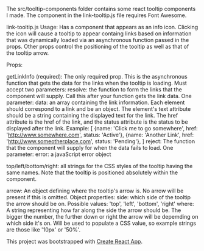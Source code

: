 The src/tooltip-components folder contains some react tooltip components I made.
The component in the link-tooltip.js file requires Font Awesome.

link-tooltip.js Usage:
Has a component that appears as an info icon. Clicking the icon will cause
a tooltip to appear containg links based on information that was dynamically loaded
via an asynchronous function passed in the props. Other props control the 
positioning of the tooltip as well as that of the tooltip arrow.

Props:

getLinkInfo (required): The only required prop. This is the asynchronous function
that gets the data for the links when the tooltip is loading. Must accept two parameters:
  resolve: the function to form the links that the component will supply. Call this
           after your function gets the link data. One parameter:
           data: an array containing the link information. Each element should correspond
           to a link and be an object. The element's text attribute should be a string
           containing the displayed text for the link. The href attribute is the href of
           the link, and the status attribute is the status to be displayed after the
           link. Example:
            [
              {name: 'Click me to go somewhere', href: 'http://www.somewhere.com',
                status: 'Active'},
               {name: 'Another Link', href: 'http://www.someotherplace.com',
                status: 'Pending'},
            ]
  reject: The function that the component will supply for when the data fails to load. One
          parameter:
          error: a javaScript error object


top/left/bottom/right: all strings for the CSS styles of the tooltip having the same
names. Note that the tooltip is positioned absolutely within the component.

arrow: An object defining where the tooltip's arrow is. No arrow will be present if
this is omitted. Object properties:
  side: which side of the tooltip the arrow should be on.
        Possible values: 'top', 'left', 'bottom', 'right'
  where: A string representing how far along the side the arrow should be.
         The bigger the number, the further down or right the arrow will be depemding
         on which side it's on.
         Will be used to populate a CSS value, so example strings are those like
         '10px' or '50%'.

This project was bootstrapped with [Create React App](https://github.com/facebookincubator/create-react-app).